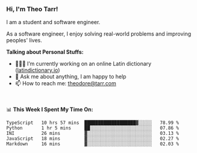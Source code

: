 ### Hi, I'm Theo Tarr!

I am a student and software engineer. 

As a software engineer, I enjoy solving real-world problems and improving peoples' lives.

**Talking about Personal Stuffs:**

- 👨🏻‍💻 I’m currently working on an online Latin dictionary ([latindictionary.io](https://www.latindictionary.io))
- 💬 Ask me about anything, I am happy to help
- 📫 How to reach me: theodore@tarr.com

</br>

📊 **This Week I Spent My Time On:**
<!--START_SECTION:waka-->
```text
TypeScript   10 hrs 57 mins  ███████████████████▓░░░░░   78.99 % 
Python       1 hr 5 mins     ██░░░░░░░░░░░░░░░░░░░░░░░   07.86 % 
INI          26 mins         ▓░░░░░░░░░░░░░░░░░░░░░░░░   03.13 % 
JavaScript   18 mins         ▓░░░░░░░░░░░░░░░░░░░░░░░░   02.27 % 
Markdown     16 mins         ▓░░░░░░░░░░░░░░░░░░░░░░░░   02.03 % 
```
<!--END_SECTION:waka-->
